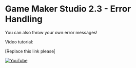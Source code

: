 # Game Maker Studio 2.3 - Error Handling

You can also throw your own error messages!

Video tutorial:

[Replace this link please]

[![YouTube](https://i.ytimg.com/vi/JrcXTj8TSoM/hqdefault.jpg)](https://youtu.be/JrcXTj8TSoM)